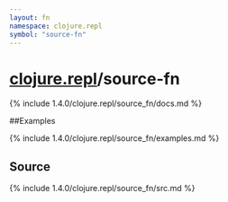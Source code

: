 ```yaml
---
layout: fn
namespace: clojure.repl
symbol: "source-fn"
---
```


# [clojure.repl](../)/source-fn

{% include 1.4.0/clojure.repl/source_fn/docs.md %}

##Examples

{% include 1.4.0/clojure.repl/source_fn/examples.md %}
## Source
{% include 1.4.0/clojure.repl/source_fn/src.md %}

